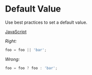 # Default Value

Use best practices to set a default value.

[JavaScript](../js/default-value.js)

*Right:*

```js
foo = foo || 'bar';
```

*Wrong:*

```js
foo = foo ? foo : 'bar';
```